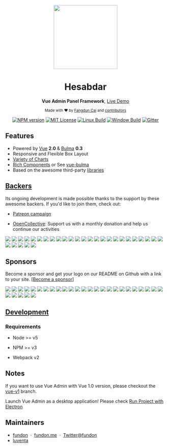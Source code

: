 <div align="center">
<p><img width="200" src="https://github.com/vue-bulma/vue-admin/blob/master/client/assets/logo@2x.png"></p>

<h1>Hesabdar</h1>

<p>
  <strong>Vue Admin Panel Framework</strong>,
  <a href="https://admin.vuebulma.com">Live Demo</a>
</p>

<p>
  <sub>Made with ❤︎ by
    <a href="https://twitter.com/_fundon">Fangdun Cai</a> and
    <a href="https://github.com/vue-bulma/vue-admin/graphs/contributors">contributors</a>
  </sub>
</p>

<p>
<a href="https://npmjs.org/package/vue-admin"><img src="https://img.shields.io/npm/v/vue-admin.svg" alt="NPM version"></a>
<a href="https://www.npmjs.com/package/vue-admin"><img src="https://img.shields.io/badge/license-MIT-green.svg" alt="MIT License"></a>
<a href="https://travis-ci.org/vue-bulma/vue-admin"><img src="https://img.shields.io/travis/vue-bulma/vue-admin.svg?label=linux" alt="Linux Build"></a>
<a href="https://ci.appveyor.com/project/fundon/vue-admin"><img src="https://img.shields.io/appveyor/ci/fundon/vue-admin/master.svg?label=windows" alt="Window Build"/></a>
<a href="https://gitter.im/fundon/vue-admin?utm_source=badge&utm_medium=badge&utm_campaign=pr-badge"><img src="https://badges.gitter.im/fundon/vue-admin.svg" alt="Gitter"></a>
</p>

</div>



## Features

* Powered by [Vue][] **2.0** & [Bulma][] **0.3**
* Responsive and Flexible Box Layout
* [Variety of Charts](doc/charts.md)
* [Rich Components](doc/components.md) or See [vue-bulma][]
* Based on the awesome third-party [libraries](doc/dependencies.md)


## [Backers](backers.md)

Its ongoing development is made possible thanks to the support by these awesome backers. If you'd like to join them, check out:

* [Patreon campaign](https://www.patreon.com/_fundon)

* [OpenCollective](https://opencollective.com/vue-admin#backer): Support us with a monthly donation and help us continue our activities

<a href="https://opencollective.com/vue-admin/backer/0/website" target="_blank"><img src="https://opencollective.com/vue-admin/backer/0/avatar.svg"></a>
<a href="https://opencollective.com/vue-admin/backer/1/website" target="_blank"><img src="https://opencollective.com/vue-admin/backer/1/avatar.svg"></a>
<a href="https://opencollective.com/vue-admin/backer/2/website" target="_blank"><img src="https://opencollective.com/vue-admin/backer/2/avatar.svg"></a>
<a href="https://opencollective.com/vue-admin/backer/3/website" target="_blank"><img src="https://opencollective.com/vue-admin/backer/3/avatar.svg"></a>
<a href="https://opencollective.com/vue-admin/backer/4/website" target="_blank"><img src="https://opencollective.com/vue-admin/backer/4/avatar.svg"></a>
<a href="https://opencollective.com/vue-admin/backer/5/website" target="_blank"><img src="https://opencollective.com/vue-admin/backer/5/avatar.svg"></a>
<a href="https://opencollective.com/vue-admin/backer/6/website" target="_blank"><img src="https://opencollective.com/vue-admin/backer/6/avatar.svg"></a>
<a href="https://opencollective.com/vue-admin/backer/7/website" target="_blank"><img src="https://opencollective.com/vue-admin/backer/7/avatar.svg"></a>
<a href="https://opencollective.com/vue-admin/backer/8/website" target="_blank"><img src="https://opencollective.com/vue-admin/backer/8/avatar.svg"></a>
<a href="https://opencollective.com/vue-admin/backer/9/website" target="_blank"><img src="https://opencollective.com/vue-admin/backer/9/avatar.svg"></a>
<a href="https://opencollective.com/vue-admin/backer/10/website" target="_blank"><img src="https://opencollective.com/vue-admin/backer/10/avatar.svg"></a>
<a href="https://opencollective.com/vue-admin/backer/11/website" target="_blank"><img src="https://opencollective.com/vue-admin/backer/11/avatar.svg"></a>
<a href="https://opencollective.com/vue-admin/backer/12/website" target="_blank"><img src="https://opencollective.com/vue-admin/backer/12/avatar.svg"></a>
<a href="https://opencollective.com/vue-admin/backer/13/website" target="_blank"><img src="https://opencollective.com/vue-admin/backer/13/avatar.svg"></a>
<a href="https://opencollective.com/vue-admin/backer/14/website" target="_blank"><img src="https://opencollective.com/vue-admin/backer/14/avatar.svg"></a>
<a href="https://opencollective.com/vue-admin/backer/15/website" target="_blank"><img src="https://opencollective.com/vue-admin/backer/15/avatar.svg"></a>
<a href="https://opencollective.com/vue-admin/backer/16/website" target="_blank"><img src="https://opencollective.com/vue-admin/backer/16/avatar.svg"></a>
<a href="https://opencollective.com/vue-admin/backer/17/website" target="_blank"><img src="https://opencollective.com/vue-admin/backer/17/avatar.svg"></a>
<a href="https://opencollective.com/vue-admin/backer/18/website" target="_blank"><img src="https://opencollective.com/vue-admin/backer/18/avatar.svg"></a>
<a href="https://opencollective.com/vue-admin/backer/19/website" target="_blank"><img src="https://opencollective.com/vue-admin/backer/19/avatar.svg"></a>
<a href="https://opencollective.com/vue-admin/backer/20/website" target="_blank"><img src="https://opencollective.com/vue-admin/backer/20/avatar.svg"></a>
<a href="https://opencollective.com/vue-admin/backer/21/website" target="_blank"><img src="https://opencollective.com/vue-admin/backer/21/avatar.svg"></a>
<a href="https://opencollective.com/vue-admin/backer/22/website" target="_blank"><img src="https://opencollective.com/vue-admin/backer/22/avatar.svg"></a>
<a href="https://opencollective.com/vue-admin/backer/23/website" target="_blank"><img src="https://opencollective.com/vue-admin/backer/23/avatar.svg"></a>
<a href="https://opencollective.com/vue-admin/backer/24/website" target="_blank"><img src="https://opencollective.com/vue-admin/backer/24/avatar.svg"></a>
<a href="https://opencollective.com/vue-admin/backer/25/website" target="_blank"><img src="https://opencollective.com/vue-admin/backer/25/avatar.svg"></a>
<a href="https://opencollective.com/vue-admin/backer/26/website" target="_blank"><img src="https://opencollective.com/vue-admin/backer/26/avatar.svg"></a>
<a href="https://opencollective.com/vue-admin/backer/27/website" target="_blank"><img src="https://opencollective.com/vue-admin/backer/27/avatar.svg"></a>
<a href="https://opencollective.com/vue-admin/backer/28/website" target="_blank"><img src="https://opencollective.com/vue-admin/backer/28/avatar.svg"></a>
<a href="https://opencollective.com/vue-admin/backer/29/website" target="_blank"><img src="https://opencollective.com/vue-admin/backer/29/avatar.svg"></a>

## Sponsors

Become a sponsor and get your logo on our README on Github with a link to your site. [[Become a sponsor](https://opencollective.com/vue-admin#sponsor)]

<a href="https://opencollective.com/vue-admin/sponsor/0/website" target="_blank"><img src="https://opencollective.com/vue-admin/sponsor/0/avatar.svg"></a>
<a href="https://opencollective.com/vue-admin/sponsor/1/website" target="_blank"><img src="https://opencollective.com/vue-admin/sponsor/1/avatar.svg"></a>
<a href="https://opencollective.com/vue-admin/sponsor/2/website" target="_blank"><img src="https://opencollective.com/vue-admin/sponsor/2/avatar.svg"></a>
<a href="https://opencollective.com/vue-admin/sponsor/3/website" target="_blank"><img src="https://opencollective.com/vue-admin/sponsor/3/avatar.svg"></a>
<a href="https://opencollective.com/vue-admin/sponsor/4/website" target="_blank"><img src="https://opencollective.com/vue-admin/sponsor/4/avatar.svg"></a>
<a href="https://opencollective.com/vue-admin/sponsor/5/website" target="_blank"><img src="https://opencollective.com/vue-admin/sponsor/5/avatar.svg"></a>
<a href="https://opencollective.com/vue-admin/sponsor/6/website" target="_blank"><img src="https://opencollective.com/vue-admin/sponsor/6/avatar.svg"></a>
<a href="https://opencollective.com/vue-admin/sponsor/7/website" target="_blank"><img src="https://opencollective.com/vue-admin/sponsor/7/avatar.svg"></a>
<a href="https://opencollective.com/vue-admin/sponsor/8/website" target="_blank"><img src="https://opencollective.com/vue-admin/sponsor/8/avatar.svg"></a>
<a href="https://opencollective.com/vue-admin/sponsor/9/website" target="_blank"><img src="https://opencollective.com/vue-admin/sponsor/9/avatar.svg"></a>
<a href="https://opencollective.com/vue-admin/sponsor/10/website" target="_blank"><img src="https://opencollective.com/vue-admin/sponsor/10/avatar.svg"></a>
<a href="https://opencollective.com/vue-admin/sponsor/11/website" target="_blank"><img src="https://opencollective.com/vue-admin/sponsor/11/avatar.svg"></a>
<a href="https://opencollective.com/vue-admin/sponsor/12/website" target="_blank"><img src="https://opencollective.com/vue-admin/sponsor/12/avatar.svg"></a>
<a href="https://opencollective.com/vue-admin/sponsor/13/website" target="_blank"><img src="https://opencollective.com/vue-admin/sponsor/13/avatar.svg"></a>
<a href="https://opencollective.com/vue-admin/sponsor/14/website" target="_blank"><img src="https://opencollective.com/vue-admin/sponsor/14/avatar.svg"></a>
<a href="https://opencollective.com/vue-admin/sponsor/15/website" target="_blank"><img src="https://opencollective.com/vue-admin/sponsor/15/avatar.svg"></a>
<a href="https://opencollective.com/vue-admin/sponsor/16/website" target="_blank"><img src="https://opencollective.com/vue-admin/sponsor/16/avatar.svg"></a>
<a href="https://opencollective.com/vue-admin/sponsor/17/website" target="_blank"><img src="https://opencollective.com/vue-admin/sponsor/17/avatar.svg"></a>
<a href="https://opencollective.com/vue-admin/sponsor/18/website" target="_blank"><img src="https://opencollective.com/vue-admin/sponsor/18/avatar.svg"></a>
<a href="https://opencollective.com/vue-admin/sponsor/19/website" target="_blank"><img src="https://opencollective.com/vue-admin/sponsor/19/avatar.svg"></a>
<a href="https://opencollective.com/vue-admin/sponsor/20/website" target="_blank"><img src="https://opencollective.com/vue-admin/sponsor/20/avatar.svg"></a>
<a href="https://opencollective.com/vue-admin/sponsor/21/website" target="_blank"><img src="https://opencollective.com/vue-admin/sponsor/21/avatar.svg"></a>
<a href="https://opencollective.com/vue-admin/sponsor/22/website" target="_blank"><img src="https://opencollective.com/vue-admin/sponsor/22/avatar.svg"></a>
<a href="https://opencollective.com/vue-admin/sponsor/23/website" target="_blank"><img src="https://opencollective.com/vue-admin/sponsor/23/avatar.svg"></a>
<a href="https://opencollective.com/vue-admin/sponsor/24/website" target="_blank"><img src="https://opencollective.com/vue-admin/sponsor/24/avatar.svg"></a>
<a href="https://opencollective.com/vue-admin/sponsor/25/website" target="_blank"><img src="https://opencollective.com/vue-admin/sponsor/25/avatar.svg"></a>
<a href="https://opencollective.com/vue-admin/sponsor/26/website" target="_blank"><img src="https://opencollective.com/vue-admin/sponsor/26/avatar.svg"></a>
<a href="https://opencollective.com/vue-admin/sponsor/27/website" target="_blank"><img src="https://opencollective.com/vue-admin/sponsor/27/avatar.svg"></a>
<a href="https://opencollective.com/vue-admin/sponsor/28/website" target="_blank"><img src="https://opencollective.com/vue-admin/sponsor/28/avatar.svg"></a>
<a href="https://opencollective.com/vue-admin/sponsor/29/website" target="_blank"><img src="https://opencollective.com/vue-admin/sponsor/29/avatar.svg"></a>


## [Development](doc/development.md)


### Requirements

  * Node >= v5

  * NPM >= v3

  * Webpack v2


## Notes

  If you want to use Vue Admin with Vue 1.0 version, please checkout the [vue-v1](https://github.com/vue-bulma/vue-admin/tree/vue-v1) branch.

  Launch Vue Admin as a desktop application! Please check [Run Project with Electron](https://github.com/vue-bulma/vue-admin/wiki/Guide#run-project-with-electron)


## Maintainers
+ [fundon](https://github.com/fundon) &nbsp;&middot;&nbsp; [fundon.me](https://fundon.me) &nbsp;&middot;&nbsp; [Twitter@fundon](https://twitter.com/_fundon)
+ [luventa](https://github.com/luventa)


[Live Demo]: https://admin.vuebulma.com/
[Fangdun Cai]: https://twitter.com/_fundon
[Vue]: http://vuejs.org
[Bulma]: http://bulma.io
[Vue-bulma]: https://github.com/vue-bulma

